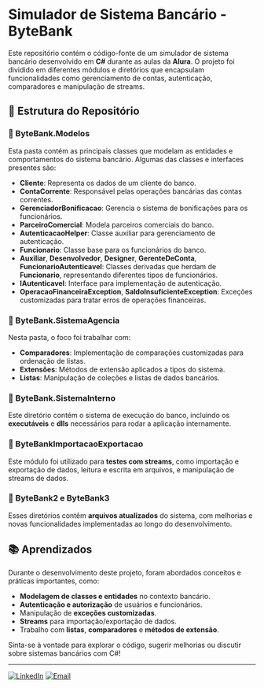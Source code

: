 # Simulador de Sistema Bancário - ByteBank

Este repositório contém o código-fonte de um simulador de sistema bancário desenvolvido em **C#** durante as aulas da **Alura**. O projeto foi dividido em diferentes módulos e diretórios que encapsulam funcionalidades como gerenciamento de contas, autenticação, comparadores e manipulação de streams.

## 🏦 Estrutura do Repositório

### 📂 ByteBank.Modelos

Esta pasta contém as principais classes que modelam as entidades e comportamentos do sistema bancário. Algumas das classes e interfaces presentes são:

- **Cliente**: Representa os dados de um cliente do banco.
- **ContaCorrente**: Responsável pelas operações bancárias das contas correntes.
- **GerenciadorBonificacao**: Gerencia o sistema de bonificações para os funcionários.
- **ParceiroComercial**: Modela parceiros comerciais do banco.
- **AutenticacaoHelper**: Classe auxiliar para gerenciamento de autenticação.
- **Funcionario**: Classe base para os funcionários do banco.
- **Auxiliar**, **Desenvolvedor**, **Designer**, **GerenteDeConta**, **FuncionarioAutenticavel**: Classes derivadas que herdam de **Funcionario**, representando diferentes tipos de funcionários.
- **IAutenticavel**: Interface para implementação de autenticação.
- **OperacaoFinanceiraException**, **SaldoInsuficienteException**: Exceções customizadas para tratar erros de operações financeiras.

### 📂 ByteBank.SistemaAgencia

Nesta pasta, o foco foi trabalhar com:
- **Comparadores**: Implementação de comparações customizadas para ordenação de listas.
- **Extensões**: Métodos de extensão aplicados a tipos do sistema.
- **Listas**: Manipulação de coleções e listas de dados bancários.

### 📂 ByteBank.SistemaInterno

Este diretório contém o sistema de execução do banco, incluindo os **executáveis** e **dlls** necessários para rodar a aplicação internamente.

### 📂 ByteBankImportacaoExportacao

Este módulo foi utilizado para **testes com streams**, como importação e exportação de dados, leitura e escrita em arquivos, e manipulação de streams de dados.

### 📂 ByteBank2 e ByteBank3

Esses diretórios contêm **arquivos atualizados** do sistema, com melhorias e novas funcionalidades implementadas ao longo do desenvolvimento.
   
## 📚 Aprendizados

Durante o desenvolvimento deste projeto, foram abordados conceitos e práticas importantes, como:
- **Modelagem de classes e entidades** no contexto bancário.
- **Autenticação e autorização** de usuários e funcionários.
- Manipulação de **exceções customizadas**.
- **Streams** para importação/exportação de dados.
- Trabalho com **listas**, **comparadores** e **métodos de extensão**.


Sinta-se à vontade para explorar o código, sugerir melhorias ou discutir sobre sistemas bancários com C#!

---

[![LinkedIn](https://img.shields.io/badge/-LinkedIn-blue?style=flat&logo=Linkedin&logoColor=white)](https://www.linkedin.com/in/devthalesoliveira/)
[![Email](https://img.shields.io/badge/-Email-c14438?style=flat&logo=Gmail&logoColor=white)](mailto:toliveiradev@outlook.com)
